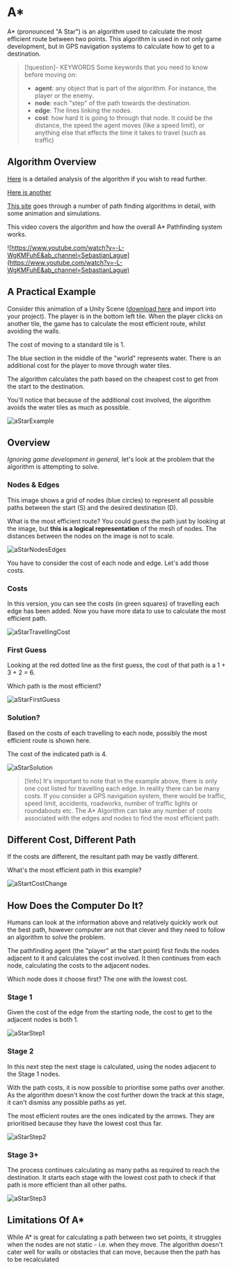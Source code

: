 
# A*

A* (pronounced "A Star") is an algorithm used to calculate the most efficient route between two points. This algorithm is used in not only game development, but in GPS navigation systems to calculate how to get to a destination.

> [!question]- KEYWORDS
> Some keywords that you need to know before moving on:
> - **agent**: any object that is part of the algorithm. For instance, the player or the enemy.
> -  **node**: each "step" of the path towards the destination.
> - **edge**: The lines linking the nodes.
> - **cost**: how hard it is going to through that node. It could be the distance, the speed the agent moves (like a speed limit), or anything else that effects the time it takes to travel (such as traffic)

## Algorithm Overview
[Here](http://www.google.com/url?q=http%3A%2F%2Fwww.policyalmanac.org%2Fgames%2FaStarTutorial.htm&sa=D&sntz=1&usg=AOvVaw1bmf-du5DHTK4UcFQZn_xi) is a detailed analysis of the algorithm if you wish to read further.

[Here is another](https://www.google.com/url?q=https%3A%2F%2Fwww.raywenderlich.com%2F4946%2Fintroduction-to-a-pathfinding&sa=D&sntz=1&usg=AOvVaw2O3py6iEsGR_2FGRsENFiy)

[This site](http://www.google.com/url?q=http%3A%2F%2Fwww.redblobgames.com%2Fpathfinding%2Fa-star%2Fintroduction.html&sa=D&sntz=1&usg=AOvVaw32anRnylY5VqzntoT80zzT) goes through a number of path finding algorithms in detail, with some animation and simulations.

This video covers the algorithm and how the overall A* Pathfinding system works.

![https://www.youtube.com/watch?v=-L-WgKMFuhE&ab_channel=SebastianLague](https://www.youtube.com/watch?v=-L-WgKMFuhE&ab_channel=SebastianLague)

## A Practical Example

Consider this animation of a Unity Scene ([download here](https://drive.google.com/open?id=0B2BJHuQ5gr5QMl9CWGJDRi1HdGs) and import into your project). The player is in the bottom left tile. When the player clicks on another tile, the game has to calculate the most efficient route, whilst avoiding the walls.

The cost of moving to a standard tile is 1.

The blue section in the middle of the "world" represents water. There is an additional cost for the player to move through water tiles.

The algorithm calculates the path based on the cheapest cost to get from the start to the destination.

You'll notice that because of the additional cost involved, the algorithm avoids the water tiles as much as possible.

![aStarExample](ISD/2%20-%20Digital%20Applications/_topics/theory/images/aStarExample.gif)

## Overview

*Ignoring game development in general,* let's look at the problem that the algorithm is attempting to solve.

### Nodes & Edges

This image shows a grid of nodes (blue circles) to represent all possible paths between the start (S) and the desired destination (D).

What is the most efficient route? You could guess the path just by looking at the image, but **this is a logical representation** of the mesh of nodes. The distances between the nodes on the image is not to scale.

![aStarNodesEdges](ISD/2%20-%20Digital%20Applications/_topics/theory/images/aStarNodesEdges.png)

You have to consider the cost of each node and edge. Let's add those costs.

### Costs
In this version, you can see the costs (in green squares) of travelling each edge has been added. Now you have more data to use to calculate the most efficient path.

![aStarTravellingCost](ISD/2%20-%20Digital%20Applications/_topics/theory/images/aStarTravellingCost.png)


### First Guess

Looking at the red dotted line as the first guess, the cost of that path is a 1 + 3 + 2 = 6.

Which path is the most efficient?

![aStarFirstGuess](ISD/2%20-%20Digital%20Applications/_topics/theory/images/aStarFirstGuess.png)


### Solution?

Based on the costs of each travelling to each node, possibly the most efficient route is shown here.

The cost of the indicated path is 4.


![aStarSolution](ISD/2%20-%20Digital%20Applications/_topics/theory/images/aStarSolution.png)

> [!info] It's important to note that in the example above, there is only one cost listed for travelling each edge. In reality there can be many costs. If you consider a GPS navigation system, there would be traffic, speed limit, accidents, roadworks, number of traffic lights or roundabouts etc.
> The A* Algorithm can take any number of costs associated with the edges and nodes to find the most efficient path.

## Different Cost, Different Path

If the costs are different, the resultant path may be vastly different.

What's the most efficient path in this example?


![aStartCostChange](ISD/2%20-%20Digital%20Applications/_topics/theory/images/aStartCostChange.png)

## How Does the Computer Do It?

Humans can look at the information above and relatively quickly work out the best path, however computer are not that clever and they need to follow an algorithm to solve the problem.

The pathfinding agent (the "player" at the start point) first finds the nodes adjacent to it and calculates the cost involved. It then continues from each node, calculating the costs to the adjacent nodes.

Which node does it choose first? The one with the lowest cost.

### Stage 1

Given the cost of the edge from the starting node, the cost to get to the adjacent nodes is both 1.

![aStarStep1](ISD/2%20-%20Digital%20Applications/_topics/theory/images/aStarStep1.png)

### Stage 2

In this next step the next stage is calculated, using the nodes adjacent to the Stage 1 nodes.

With the path costs, it is now possible to prioritise some paths over another. As the algorithm doesn't know the cost further down the track at this stage, it can't dismiss any possible paths as yet.

The most efficient routes are the ones indicated by the arrows. They are prioritised because they have the lowest cost thus far.

![aStarStep2](ISD/2%20-%20Digital%20Applications/_topics/theory/images/aStarStep2.png)

### Stage 3+

The process continues calculating as many paths as required to reach the destination. It starts each stage with the lowest cost path to check if that path is more efficient than all other paths.

![aStarStep3](ISD/2%20-%20Digital%20Applications/_topics/theory/images/aStarStep3.png)
## Limitations Of A*

While A* is great for calculating a path between two set points, it struggles when the nodes are not static - i.e. when they move. The algorithm doesn't cater well for walls or obstacles that can move, because then the path has to be recalculated